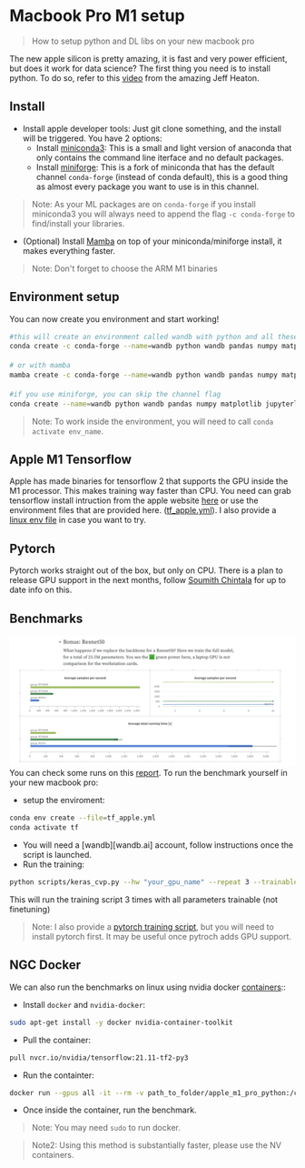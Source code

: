 # Macbook Pro M1 setup
> How to setup python and DL libs on your new macbook pro

The new apple silicon is pretty amazing, it is fast and very power efficient, but does it work for data science? The first thing you need is to install python. To do so, refer to this [video](https://www.youtube.com/watch?v=w2qlou7n7MA&list=RDCMUCR1-GEpyOPzT2AO4D_eifdw&index=1) from the amazing Jeff Heaton.

## Install

- Install apple developer tools: Just git clone something, and the install will be triggered.
You have 2 options:
  - Install [miniconda3](https://docs.conda.io/en/latest/miniconda.html): This is a small and light version of anaconda that only contains the command line iterface and no default packages.
  - Install [miniforge](https://github.com/conda-forge/miniforge): This is a fork of miniconda that has the default channel `conda-forge` (instead of conda default), this is a good thing as almost every package you want to use is in this channel.
> Note: As your ML packages are on `conda-forge` if you install miniconda3 you will always need to append the flag `-c conda-forge` to find/install your libraries.
- (Optional) Install [Mamba](https://github.com/mamba-org/mamba) on top of your miniconda/miniforge install, it makes everything faster.

> Note: Don't forget to choose the ARM M1 binaries

## Environment setup

You can now create you environment and start working!

```bash
#this will create an environment called wandb with python and all these pkgs
conda create -c conda-forge --name=wandb python wandb pandas numpy matplotlib jupyterlab

# or with mamba
mamba create -c conda-forge --name=wandb python wandb pandas numpy matplotlib jupyterlab

#if you use miniforge, you can skip the channel flag 
conda create --name=wandb python wandb pandas numpy matplotlib jupyterlab
```

> Note: To work inside the environment, you will need to call `conda activate env_name`.

## Apple M1 Tensorflow
Apple has made binaries for tensorflow 2 that supports the GPU inside the M1 processor. This makes training way faster than CPU. You need can grab tensorflow install intruction from the apple website [here](https://developer.apple.com/metal/tensorflow-plugin/) or use the environment files that are provided here. ([tf_apple.yml](tf_apple.yml)). I also provide a [linux env file](tf_linux.yml) in case you want to try.

## Pytorch
Pytorch works straight out of the box, but only on CPU. There is a plan to release GPU support in the next months, follow [Soumith Chintala](https://twitter.com/soumithchintala) for up to date info on this.

## Benchmarks
![resnet_50results.png](resnet50_results.png)
You can check some runs on this [report](http://wandb.me/m1pro). To run the benchmark yourself in your new macbook pro:
- setup the enviroment:
```bash
conda env create --file=tf_apple.yml
conda activate tf
```
- You will need a [wandb][wandb.ai] account, follow instructions once the script is launched.
- Run the training:

```bash
python scripts/keras_cvp.py --hw "your_gpu_name" --repeat 3 --trainable
```
This will run the training script 3 times with all parameters trainable (not finetuning)

> Note: I also provide a [pytorch training script](scripts/pytorch_wandb.py), but you will need to install pytorch first. It may be useful once pytroch adds GPU support.

## NGC Docker

We can also run the benchmarks on linux using nvidia docker [containers](https://docs.nvidia.com/deeplearning/frameworks/user-guide/index.html#runcont):: 

- Install `docker` and `nvidia-docker`:

```bash
sudo apt-get install -y docker nvidia-container-toolkit
```

- Pull the container:

```bash
pull nvcr.io/nvidia/tensorflow:21.11-tf2-py3
```

- Run the containter:

```bash
docker run --gpus all -it --rm -v path_to_folder/apple_m1_pro_python:/code tensorflow:21.11-tf2-py3
```

- Once inside the container, run the benchmark.

> Note: You may need `sudo` to run docker.

> Note2: Using this method is substantially faster, please use the NV containers.
